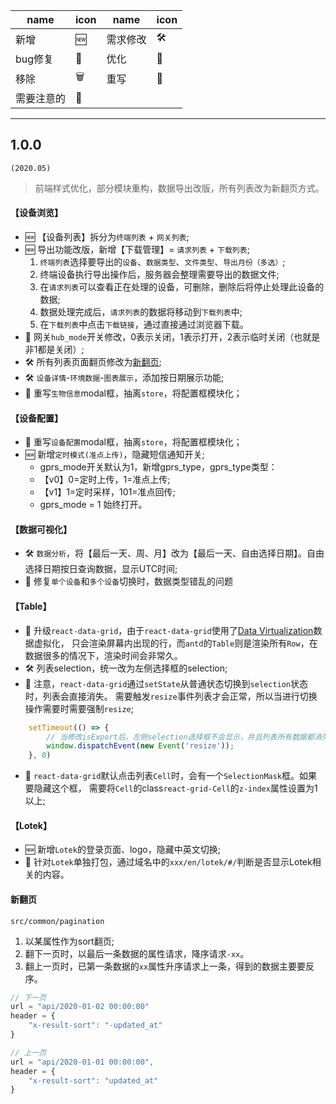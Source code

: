 

name | icon | name | icon
---|---|---|---
新增 | 🆕 | 需求修改 | 🛠
bug修复 | 🐞 | 优化 | 💄
移除 | 🗑  | 重写 | 📖 
需要注意的 | 🌟

---

## 1.0.0 

`(2020.05)`

> 前端样式优化，部分模块重构，数据导出改版，所有列表改为新翻页方式。

#### 【设备浏览】
- 🆕 【设备列表】拆分为`终端列表` + `网关列表`;
- 🆕 导出功能改版，新增【下载管理】= `请求列表` + `下载列表`;
    1. `终端列表`选择要导出的`设备`、`数据类型`、`文件类型`、`导出月份（多选）`;
    2. 终端设备执行导出操作后，服务器会整理需要导出的数据文件;
    3. 在`请求列表`可以查看正在处理的设备，可删除，删除后将停止处理此设备的数据;
    4. 数据处理完成后，`请求列表`的数据将移动到`下载列表`中;
    5. 在`下载列表`中点击`下载链接`，通过直接通过浏览器下载。
- 🌟 网关`hub_mode`开关修改，0表示关闭，1表示打开，2表示临时关闭（也就是非1都是关闭）;
- 🛠 所有列表页面翻页修改为[新翻页](####新翻页);
- 🛠 `设备详情`-`环境数据`-`图表展示`，添加按日期展示功能;
- 📖 重写`生物信息`modal框，抽离`store`，将配置框模块化；


#### 【设备配置】
- 📖 重写`设备配置`modal框，抽离`store`，将配置框模块化；
- 🆕 新增`定时模式(准点上传)`，隐藏短信通知开关;
    - gprs_mode开关默认为1，新增gprs_type，gprs_type类型：
    - 【v0】0=定时上传，1=准点上传;
    - 【v1】1=定时采样，101=准点回传;
    - gprs_mode = 1 始终打开。
        

#### 【数据可视化】        
- 🛠 `数据分析`，将【最后一天、周、月】改为【最后一天、自由选择日期】。自由选择日期按日查询数据，显示UTC时间;
- 🐞 修复`单个设备`和`多个设备`切换时，数据类型错乱的问题
    
    
#### 【Table】
- 💄 升级`react-data-grid`，由于`react-data-grid`使用了[Data Virtualization](https://adazzle.github.io/react-data-grid/docs/implementation-notes)数据虚拟化，
只会渲染屏幕内出现的行，而`antd`的`Table`则是渲染所有`Row`，在数据很多的情况下，渲染时间会非常久。
- 🛠 列表selection，统一改为左侧选择框的selection;
- 🌟 注意，`react-data-grid`通过`setState`从普通状态切换到`selection`状态时，列表会直接消失。
需要触发`resize`事件列表才会正常，所以当进行切换操作需要时需要强制`resize`;

```javascript
    setTimeout(() => {
        // 当修改isExport后，左侧selection选择框不会显示，并且列表所有数据都消失了，属于组件的bug，需要强制resize界面，
        window.dispatchEvent(new Event('resize'));
    }, 0)
```

- 💄 `react-data-grid`默认点击列表`Cell`时，会有一个`SelectionMask`框。如果要隐藏这个框，
需要将`Cell`的class`react-grid-Cell`的`z-index`属性设置为1以上; 
    
    
#### 【Lotek】
- 🆕 新增`Lotek`的登录页面、logo，隐藏中英文切换;
- 🌟 针对`Lotek`单独打包，通过域名中的`xxx/en/lotek/#/`判断是否显示Lotek相关的内容。



#### 新翻页

`src/common/pagination`
	
1. 以某属性作为sort翻页;
2. 翻下一页时，以最后一条数据的属性请求，降序请求`-xx`。
3. 翻上一页时，已第一条数据的`xx`属性升序请求上一条，得到的数据主要要反序。

```javascript
// 下一页
url = "api/2020-01-02 00:00:00"
header = {
    "x-result-sort": "-updated_at"
}

// 上一页
url = "api/2020-01-01 00:00:00",
header = {
    "x-result-sort": "updated_at"
}
```
